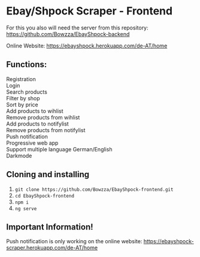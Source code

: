# Ebay/Shpock Scraper - Frontend
For this you also will need the server from this repository: https://github.com/Bowzza/EbayShpock-backend

Online Website: https://ebayshpock.herokuapp.com/de-AT/home

## Functions:
Registration</br>
Login</br>
Search products</br>
Filter by shop</br>
Sort by price</br>
Add products to wihlist</br>
Remove products from wihlist</br>
Add products to notifylist</br>
Remove products from notifylist</br>
Push notification</br>
Progressive web app</br>
Support multiple language German/English</br>
Darkmode</br>


## Cloning and installing
1. `git clone https://github.com/Bowzza/EbayShpock-frontend.git`
2. `cd EbayShpock-frontend`
3. `npm i`
4. `ng serve`

## Important Information!
Push notification is only working on the online website: https://ebayshpock-scraper.herokuapp.com/de-AT/home
